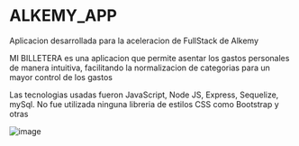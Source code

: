 # ALKEMY_APP
Aplicacion desarrollada para la aceleracion de FullStack de Alkemy

MI BILLETERA es una aplicacion que permite asentar los gastos personales de manera intuitiva, facilitando la normalizacion de categorias para un mayor control de los gastos

Las tecnologias usadas fueron JavaScript, Node JS, Express, Sequelize, mySql. 
No fue utilizada ninguna libreria de estilos CSS como Bootstrap y otras


![image](https://user-images.githubusercontent.com/83383065/155865971-ffc1364e-713d-4c01-915d-725b44ad2dde.png)

